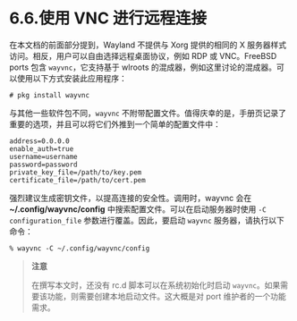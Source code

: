 # 6.6.使用 VNC 进行远程连接

在本文档的前面部分提到，Wayland 不提供与 Xorg 提供的相同的 X 服务器样式访问。相反，用户可以自由选择远程桌面协议，例如 RDP 或 VNC。FreeBSD ports 包含 `wayvnc`，它支持基于 wlroots 的混成器，例如这里讨论的混成器。可以使用以下方式安装此应用程序：

```
# pkg install wayvnc
```

与其他一些软件包不同，`wayvnc` 不附带配置文件。值得庆幸的是，手册页记录了重要的选项，并且可以将它们外推到一个简单的配置文件中：

```
address=0.0.0.0
enable_auth=true
username=username
password=password
private_key_file=/path/to/key.pem
certificate_file=/path/to/cert.pem
```

强烈建议生成密钥文件，以提高连接的安全性。调用时，wayvnc 会在 **~/.config/wayvnc/config** 中搜索配置文件。可以在启动服务器时使用 `-C configuration_file` 参数进行覆盖。因此，要启动 `wayvnc` 服务器，请执行以下命令：

```
% wayvnc -C ~/.config/wayvnc/config
```

>**注意**
>
>在撰写本文时，还没有 rc.d 脚本可以在系统初始化时启动 `wayvnc`。如果需要该功能，则需要创建本地启动文件。这大概是对 port 维护者的一个功能需求。
